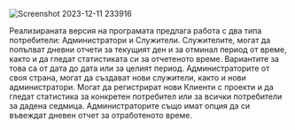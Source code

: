 ![Screenshot 2023-12-11 233916](https://github.com/alex-ganchev/ERP-system/assets/135421744/238a5461-5270-4ea8-95b0-86f70a66c805)

Реализираната версия на програмата предлага работа с два типа потребители: Администратори и Служители.
Служителите, могат да попълват дневни отчети за текущият ден и за отминал период от време, както и да 
гледат статистиката си за отчетеното време. Вариантите за това са от дата до дата или за целият период.
Администраторите от своя страна, могат да създават нови служители, както и нови администратори. 
Могат да регистрират нови Клиенти с проекти и да гледат статистика за конкретен потребител или
за всички потребители за дадена седмица. Администраторите също имат опция да си въвеждат дневен
отчет за отработеното време.

